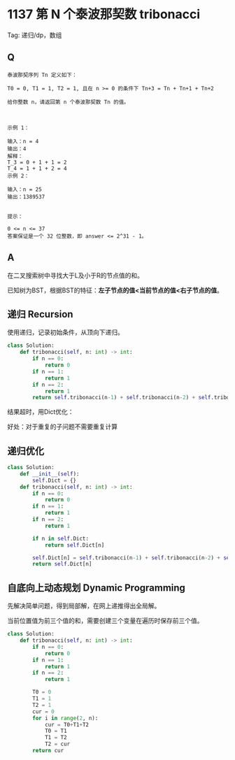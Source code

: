# 1137 第 N 个泰波那契数 tribonacci

Tag: 递归/dp，数组

## Q

```
泰波那契序列 Tn 定义如下：

T0 = 0, T1 = 1, T2 = 1, 且在 n >= 0 的条件下 Tn+3 = Tn + Tn+1 + Tn+2

给你整数 n，请返回第 n 个泰波那契数 Tn 的值。



示例 1：

输入：n = 4
输出：4
解释：
T_3 = 0 + 1 + 1 = 2
T_4 = 1 + 1 + 2 = 4
示例 2：

输入：n = 25
输出：1389537


提示：

0 <= n <= 37
答案保证是一个 32 位整数，即 answer <= 2^31 - 1。
```

## A

在二叉搜索树中寻找大于L及小于R的节点值的和。

已知树为BST，根据BST的特征：**左子节点的值<当前节点的值<右子节点的值**。

## 递归 Recursion

使用递归，记录初始条件，从顶向下递归。

```py
class Solution:
    def tribonacci(self, n: int) -> int:
        if n == 0:
            return 0
        if n == 1:
            return 1
        if n == 2:
            return 1
        return self.tribonacci(n-1) + self.tribonacci(n-2) + self.tribonacci(n-3)
```

结果超时，用Dict优化：

好处：对于重复的子问题不需要重复计算

## 递归优化

```py
class Solution:
    def __init__(self):
        self.Dict = {}
    def tribonacci(self, n: int) -> int:
        if n == 0:
            return 0
        if n == 1:
            return 1
        if n == 2:
            return 1

        if n in self.Dict:
            return self.Dict[n]

        self.Dict[n] = self.tribonacci(n-1) + self.tribonacci(n-2) + self.tribonacci(n-3)
        return self.Dict[n]
```

## 自底向上动态规划 Dynamic Programming

先解决简单问题，得到局部解，在网上递推得出全局解。

当前位置值为前三个值的和，需要创建三个变量在遍历时保存前三个值。

```py
class Solution:
    def tribonacci(self, n: int) -> int:
        if n == 0:
            return 0
        if n == 1:
            return 1
        if n == 2:
            return 1

        T0 = 0
        T1 = 1
        T2 = 1
        cur = 0
        for i in range(2, n):
            cur = T0+T1+T2
            T0 = T1
            T1 = T2
            T2 = cur
        return cur
```

